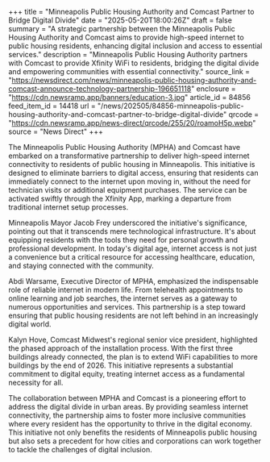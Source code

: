 +++
title = "Minneapolis Public Housing Authority and Comcast Partner to Bridge Digital Divide"
date = "2025-05-20T18:00:26Z"
draft = false
summary = "A strategic partnership between the Minneapolis Public Housing Authority and Comcast aims to provide high-speed internet to public housing residents, enhancing digital inclusion and access to essential services."
description = "Minneapolis Public Housing Authority partners with Comcast to provide Xfinity WiFi to residents, bridging the digital divide and empowering communities with essential connectivity."
source_link = "https://newsdirect.com/news/minneapolis-public-housing-authority-and-comcast-announce-technology-partnership-196651118"
enclosure = "https://cdn.newsramp.app/banners/education-3.jpg"
article_id = 84856
feed_item_id = 14418
url = "/news/202505/84856-minneapolis-public-housing-authority-and-comcast-partner-to-bridge-digital-divide"
qrcode = "https://cdn.newsramp.app/news-direct/qrcode/255/20/roamoH5p.webp"
source = "News Direct"
+++

<p>The Minneapolis Public Housing Authority (MPHA) and Comcast have embarked on a transformative partnership to deliver high-speed internet connectivity to residents of public housing in Minneapolis. This initiative is designed to eliminate barriers to digital access, ensuring that residents can immediately connect to the internet upon moving in, without the need for technician visits or additional equipment purchases. The service can be activated swiftly through the Xfinity App, marking a departure from traditional internet setup processes.</p><p>Minneapolis Mayor Jacob Frey underscored the initiative's significance, pointing out that it transcends mere technological infrastructure. It's about equipping residents with the tools they need for personal growth and professional development. In today's digital age, internet access is not just a convenience but a critical resource for accessing healthcare, education, and staying connected with the community.</p><p>Abdi Warsame, Executive Director of MPHA, emphasized the indispensable role of reliable internet in modern life. From telehealth appointments to online learning and job searches, the internet serves as a gateway to numerous opportunities and services. This partnership is a step toward ensuring that public housing residents are not left behind in an increasingly digital world.</p><p>Kalyn Hove, Comcast Midwest's regional senior vice president, highlighted the phased approach of the installation process. With the first three buildings already connected, the plan is to extend WiFi capabilities to more buildings by the end of 2026. This initiative represents a substantial commitment to digital equity, treating internet access as a fundamental necessity for all.</p><p>The collaboration between MPHA and Comcast is a pioneering effort to address the digital divide in urban areas. By providing seamless internet connectivity, the partnership aims to foster more inclusive communities where every resident has the opportunity to thrive in the digital economy. This initiative not only benefits the residents of Minneapolis public housing but also sets a precedent for how cities and corporations can work together to tackle the challenges of digital inclusion.</p>